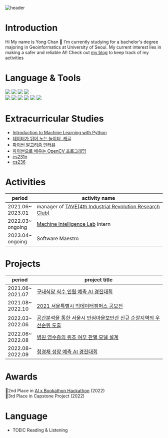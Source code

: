 ![header](https://capsule-render.vercel.app/api?type=rounded&color=auto&height=100&section=header&text=Welcome&nbsp;to&nbsp;Yong&nbsp;Chan's&nbsp;github&nbsp;👋&fontSize=50)

# Introduction

Hi My name is Yong Chan 👋 I'm currently studying for a bachelor's degree majoring in Geoinformatics at University of Seoul. My current interest lies in making a safer and reliable AI! Check out [my blog](https://cyc9805.github.io/) to keep track of my activities

# Language & Tools 
<img src="https://img.shields.io/badge/Python-FFCA28?style=flat&logo=Python&logoColor=white"/> <img src="https://img.shields.io/badge/R-276DC3?style=flat&logo=R&logoColor=white"/> <img src="https://img.shields.io/badge/C&nbsp;Sharp-FFCA28?style=flat&logo=C&nbspSharp&logoColor=white"/> <img src="https://img.shields.io/badge/PostgreSQL-4169E1?style=flat&logo=PostgreSQL&logoColor=white"/>
<br>
<img src="https://img.shields.io/badge/PyTorch-EE4C2C?style=flat&logo=PyTorch&logoColor=white"/> <img src="https://img.shields.io/badge/PyCharm-000000?style=flat&logo=PyCharm&logoColor=white"/> <img src="https://img.shields.io/badge/Jupyter-F37626?style=flat&logo=Jupyter&logoColor=white"/> <img src="https://img.shields.io/badge/OpenCV-5C3EE8?style=flat&logo=OpenCV&logoColor=white"/> <img src="https://img.shields.io/badge/pandas-150458?style=flat&logo=pandas&logoColor=white"/> <img src="https://img.shields.io/badge/Numpy-013243?style=flat&logo=Numpy&logoColor=white"/>

# Extracurricular Studies
- [Introduction to Machine Learning with Python](https://github.com/rickiepark/intro_ml_with_python_2nd_revised)
- [데이터가 뛰어 노는 놀이터, 캐글](https://github.com/LDJWJ/kagglebook)
- [파이썬 알고리즘 인터뷰](https://github.com/onlybooks/algorithm-interview)
- [파이썬으로 배우는 OpenCV 프로그래밍](http://www.yes24.com/Product/Goods/105655600)
- [cs231n](https://cyc9805.github.io/categories/cs231n)
- [cs236](https://cyc9805.github.io/categories/cs236)

# Activities
|period|activity name|
|-----------|------------------------------|
|2021.06~<br>2023.01|manager of [TAVE(4th Industrial Revolution Research Club)](https://m.blog.naver.com/PostList.naver?blogId=t-ave)|
|2022.03~<br>ongoing|[Machine Intelligence Lab](https://sites.google.com/view/uos-milab/) Intern|
|2023.04~<br>ongoing|Software Maestro|

# Projects 
|period|project title|
|--------|---------------------------------|
|2021.06~<br>2021.07|[구내식당 식수 인원 예측 AI 경진대회](https://cyc9805.github.io/data%20analysis/python/project/데이콘-경진대회-참여후기/)|
|2021.08~<br>2022.10|[2021 서울특별시 빅데이터캠퍼스 공모전](https://cyc9805.github.io/data%20analysis/python/project/seoul-bigdata-contest/)|
|2022.03~<br>2022.06|[공간분석을 통한 서울시 안심마을보안관 신규 순찰지역의 우선순위 도출](https://github.com/cyc9805/capstone-project)|
|2022.06~<br>2022.08|[병원 영수증의 위조 여부 판별 모델 설계](https://github.com/cyc9805/fake_detection)|
|2022.08~<br>2022.09|[청경채 성장 예측 AI 경진대회](https://dacon.io/competitions/official/235961/overview/description)|

# Awards
🥈2nd Place in [AI x Bookathon Hackathon](https://github.com/cyc9805/AIxBookathon) (2022)<br>
🥉3rd Place in Capstone Project (2022)

# Language
- TOEIC Reading & Listening

